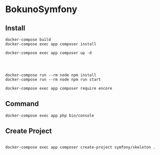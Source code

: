 # BokunoSymfony

## Install

```
docker-compose build
docker-compose exec app composer install

docker-compose exec app composer up -d




docker-compose run --rm node npm install
docker-compose run --rm node npm run start

docker-compose exec app composer require encore
```

## Command

```
docker-compose exec app php bin/console
```

## Create Project

```

docker-compose exec app composer create-project symfony/skeleton .

```